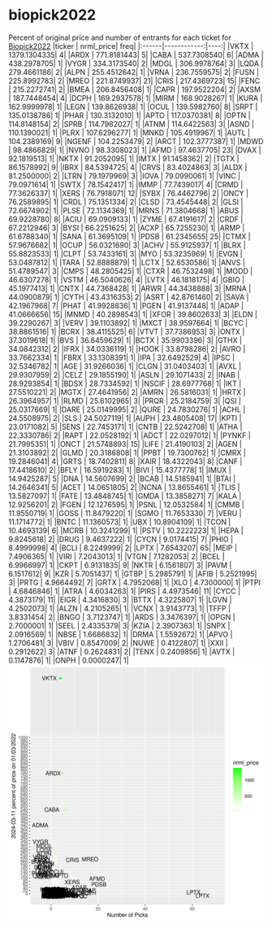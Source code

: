 # biopick2022
Percent of original price and number of entrants for each ticket for [Biopick2022](https://twitter.com/hashtag/Biopick2022)
|ticker |   nrml_price| freq|
|:------|------------:|----:|
|VKTX   | 1379.1304335|    4|
|ARDX   |  771.8181443|    5|
|CABA   |  537.7308540|    6|
|ADMA   |  438.2978705|    1|
|VYGR   |  334.3173540|    2|
|MDGL   |  306.9978764|    3|
|LQDA   |  279.4661186|    2|
|ALPN   |  255.4512642|    1|
|VRNA   |  236.7559575|    2|
|FUSN   |  225.8992783|    2|
|MREO   |  221.8749937|   21|
|CRIS   |  217.4369723|   15|
|FENC   |  215.2272741|    2|
|BMEA   |  206.8456408|    1|
|CAPR   |  197.9522204|    2|
|AXSM   |  187.7448454|    4|
|DCPH   |  169.2937578|    1|
|MIRM   |  168.9028267|    1|
|KURA   |  162.9999978|    1|
|LEGN   |  139.8626938|    1|
|OCUL   |  139.5982760|    8|
|SRPT   |  135.0138786|    1|
|PHAR   |  130.3132010|    1|
|APTO   |  117.0370381|    8|
|OPTN   |  114.8148154|    2|
|SPRB   |  114.7982027|    1|
|ATNM   |  114.6422563|    3|
|ASND   |  110.1390021|    1|
|PLRX   |  107.6296277|    1|
|MNKD   |  105.4919967|    1|
|AUTL   |  104.2389169|    9|
|NGENF  |  104.2253479|    2|
|ARCT   |  102.3777387|    1|
|MDWD   |   98.4866829|    1|
|NVNO   |   98.3308023|    1|
|AFMD   |   97.4637705|   23|
|DVAX   |   92.1819513|    1|
|NKTX   |   91.2052095|    1|
|IMTX   |   91.1458362|    2|
|TGTX   |   86.1578992|    9|
|IBRX   |   84.5394725|    4|
|CRVS   |   83.4024863|    3|
|ALDX   |   81.2500000|    2|
|LTRN   |   79.1979969|    3|
|IOVA   |   79.0990061|    1|
|VINC   |   79.0971614|    1|
|SWTX   |   78.1542417|    1|
|IMMP   |   77.7439017|    4|
|CRMD   |   77.3626337|    1|
|XERS   |   76.7918071|   12|
|SYBX   |   76.4462796|    2|
|ONCY   |   76.2589895|    1|
|CRDL   |   75.1351334|    2|
|CLSD   |   73.4545448|    2|
|GLSI   |   72.6674902|    1|
|PLSE   |   72.1134369|    1|
|MRNS   |   71.3804668|    1|
|ABUS   |   69.9228780|    8|
|ACIU   |   69.0909133|    1|
|ZYME   |   67.4191617|    2|
|CRDF   |   67.2212946|    3|
|BYSI   |   66.2251625|    2|
|ACXP   |   65.7255230|    1|
|ARMP   |   61.6788340|    1|
|SANA   |   61.3695109|    1|
|PDSB   |   61.2345655|   25|
|CTMX   |   57.9676682|    1|
|OCUP   |   56.0321690|    3|
|ACHV   |   55.9125937|    1|
|BLRX   |   55.8823533|    1|
|CLPT   |   53.7433161|    3|
|MYO    |   53.3235969|    1|
|EVGN   |   53.0487812|    1|
|TARA   |   52.8888879|    1|
|LCTX   |   52.6530586|    1|
|ANVS   |   51.4789547|    3|
|CMPS   |   48.2805425|    1|
|CTXR   |   46.7532498|    1|
|MODD   |   46.6307278|    1|
|VSTM   |   46.5040626|    4|
|LVTX   |   46.1818175|    4|
|GBIO   |   45.1977413|    1|
|CNTX   |   44.7368428|    1|
|ARWR   |   44.3438888|    3|
|MRNA   |   44.0900879|    1|
|CYTH   |   43.4316353|    2|
|ASRT   |   42.8761460|    2|
|SAVA   |   42.1967968|    7|
|PHAT   |   41.9928836|    1|
|PGEN   |   41.9137448|    1|
|ADAP   |   41.0666656|   15|
|MNMD   |   40.2898543|    1|
|XFOR   |   39.8602633|    3|
|ELDN   |   39.2290267|    3|
|VERV   |   39.1103892|    1|
|MXCT   |   38.9597664|    1|
|BCYC   |   38.8861516|    1|
|BCRX   |   38.4115525|    6|
|VTVT   |   37.7386953|    3|
|ONTX   |   37.3019618|    1|
|BVS    |   36.6459629|    1|
|BCTX   |   35.9903396|    3|
|GTHX   |   34.0842312|    2|
|IFRX   |   34.0336119|    1|
|HOOK   |   33.8798286|    2|
|AVRO   |   33.7662334|    1|
|FBRX   |   33.1308391|    1|
|IPA    |   32.6492529|    4|
|IPSC   |   32.5346782|    1|
|AGE    |   31.9266036|    1|
|CLGN   |   31.0403403|    1|
|AVXL   |   29.9307959|    2|
|CELZ   |   29.1855190|    1|
|ASLN   |   29.1071433|    2|
|INAB   |   28.9293854|    1|
|BDSX   |   28.7334592|    1|
|NSCIF  |   28.6977768|    1|
|IKT    |   27.5510221|    2|
|MGTX   |   27.4641956|    2|
|AMRN   |   26.5816031|    1|
|HRTX   |   26.3964957|    1|
|RLMD   |   25.6102965|    3|
|PRQR   |   25.2184759|    3|
|QSI    |   25.0317669|    1|
|DARE   |   25.0149995|    2|
|QURE   |   24.7830276|    1|
|ACHL   |   24.5508975|    2|
|SLS    |   24.5027119|    1|
|AUPH   |   23.4805408|   17|
|KPTI   |   23.0171082|    5|
|SENS   |   22.7453171|    1|
|CNTB   |   22.5242708|    1|
|ATHA   |   22.3330786|    2|
|RAPT   |   22.0528192|    1|
|ADCT   |   22.0297012|    1|
|PYNKF  |   21.7995351|    1|
|ONCT   |   21.5748893|   15|
|LIFE   |   21.4190103|    2|
|AGEN   |   21.3103892|    2|
|GLMD   |   20.3186808|    1|
|PPBT   |   19.7300762|    1|
|CMRX   |   19.2846041|    4|
|GRTS   |   18.7402811|    8|
|XAIR   |   18.4322043|    8|
|CANF   |   17.4418610|    2|
|BFLY   |   16.5919283|    1|
|BIVI   |   15.4377778|    1|
|IMUX   |   14.9425287|    5|
|DNA    |   14.5607699|    2|
|BCAB   |   14.5185941|    1|
|BTAI   |   14.2646341|    5|
|ACET   |   14.0651805|    2|
|NCNA   |   13.8655461|    1|
|TLIS   |   13.5827097|    1|
|FATE   |   13.4848745|    1|
|GMDA   |   13.3858271|    7|
|KALA   |   12.9256201|    2|
|FGEN   |   12.1276595|    1|
|PSNL   |   12.0532584|    1|
|CMMB   |   11.9550719|    1|
|GOSS   |   11.8479220|    1|
|SGMO   |   11.7653330|    7|
|VERU   |   11.1714772|    1|
|BNTC   |   11.1360573|    1|
|UBX    |   10.8904109|    1|
|TCON   |   10.4693139|    6|
|MCRB   |   10.3241299|    1|
|PSTV   |   10.2222223|    1|
|HEPA   |    9.8245618|    2|
|DRUG   |    9.4637222|    1|
|CYCN   |    9.0174415|    7|
|PHIO   |    8.4999998|    4|
|BCLI   |    8.2249999|    2|
|LPTX   |    7.6543207|   65|
|MEIP   |    7.4906365|    1|
|VIRI   |    7.2043013|    1|
|VTGN   |    7.1282053|    2|
|BCEL   |    6.9966997|    1|
|CKPT   |    6.9131835|    9|
|NKTR   |    6.1561807|    3|
|PAVM   |    6.1517612|    9|
|KZR    |    5.7051437|    1|
|GTBP   |    5.2985791|    1|
|AFIB   |    5.2521995|    3|
|PRTG   |    4.9664492|    7|
|GRTX   |    4.7952068|    1|
|XLO    |    4.7300000|    1|
|PTPI   |    4.6846846|    1|
|ATRA   |    4.6034263|    1|
|PIRS   |    4.4973546|   11|
|CYCC   |    4.3873179|   11|
|EIGR   |    4.3416830|    3|
|BTTX   |    4.3225807|    1|
|LGVN   |    4.2502073|    1|
|ALZN   |    4.2105265|    1|
|VCNX   |    3.9143773|    1|
|TFFP   |    3.8331454|    2|
|BNGO   |    3.7123747|    1|
|ARDS   |    3.3476397|    1|
|OPGN   |    2.7000001|    1|
|SEEL   |    2.4335379|    3|
|KZIA   |    2.3907363|    1|
|SNPX   |    2.0916569|    1|
|NBSE   |    1.6686832|    1|
|DRMA   |    1.5592672|    1|
|APVO   |    1.2706481|    3|
|VBIV   |    0.8547009|    2|
|NUWE   |    0.4122807|    1|
|XXII   |    0.2912622|    3|
|ATNF   |    0.2624831|    2|
|TENX   |    0.2409856|    1|
|AVTX   |    0.1147876|    1|
|ONPH   |    0.0000247|    1|
![retvspicks](biopicks.png?raw=true)
